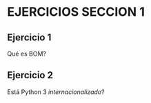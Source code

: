 # **EJERCICIOS SECCION 1**  

## **Ejercicio 1**  
  
Qué es BOM?  

## **Ejercicio 2**  
  
Está Python 3 *internacionalizado*?